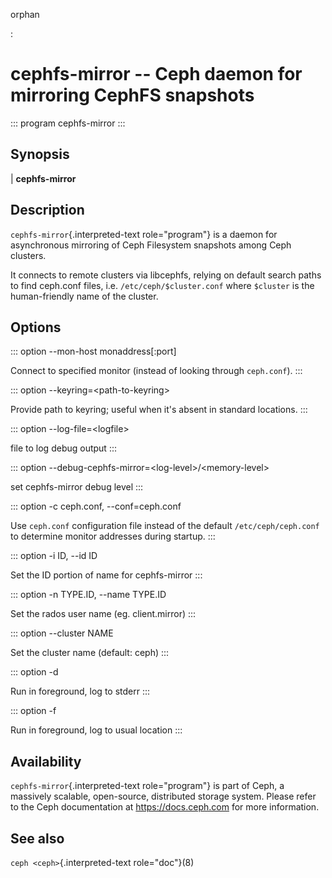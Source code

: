 orphan

:   

# cephfs-mirror \-- Ceph daemon for mirroring CephFS snapshots

::: program
cephfs-mirror
:::

## Synopsis

| **cephfs-mirror**

## Description

`cephfs-mirror`{.interpreted-text role="program"} is a daemon for
asynchronous mirroring of Ceph Filesystem snapshots among Ceph clusters.

It connects to remote clusters via libcephfs, relying on default search
paths to find ceph.conf files, i.e. `/etc/ceph/$cluster.conf` where
`$cluster` is the human-friendly name of the cluster.

## Options

::: option
\--mon-host monaddress\[:port\]

Connect to specified monitor (instead of looking through `ceph.conf`).
:::

::: option
\--keyring=\<path-to-keyring\>

Provide path to keyring; useful when it\'s absent in standard locations.
:::

::: option
\--log-file=\<logfile\>

file to log debug output
:::

::: option
\--debug-cephfs-mirror=\<log-level\>/\<memory-level\>

set cephfs-mirror debug level
:::

::: option
-c ceph.conf, \--conf=ceph.conf

Use `ceph.conf` configuration file instead of the default
`/etc/ceph/ceph.conf` to determine monitor addresses during startup.
:::

::: option
-i ID, \--id ID

Set the ID portion of name for cephfs-mirror
:::

::: option
-n TYPE.ID, \--name TYPE.ID

Set the rados user name (eg. client.mirror)
:::

::: option
\--cluster NAME

Set the cluster name (default: ceph)
:::

::: option
-d

Run in foreground, log to stderr
:::

::: option
-f

Run in foreground, log to usual location
:::

## Availability

`cephfs-mirror`{.interpreted-text role="program"} is part of Ceph, a
massively scalable, open-source, distributed storage system. Please
refer to the Ceph documentation at <https://docs.ceph.com> for more
information.

## See also

`ceph <ceph>`{.interpreted-text role="doc"}(8)
